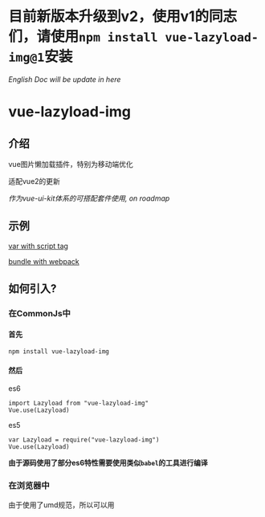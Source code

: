 # 目前新版本升级到v2，使用v1的同志们，请使用`npm install vue-lazyload-img@1`安装

*English Doc will be update in here*


# vue-lazyload-img

## 介绍

vue图片懒加载插件，特别为移动端优化

适配vue2的更新

*作为vue-ui-kit体系的可搭配套件使用, on roadmap*

## 示例

[var with script tag](http://docs.gomeminus.com/vue-lazyload-img/test/var.html)


[bundle with webpack](http://docs.gomeminus.com/vue-lazyload-img/test/bund.html)


## 如何引入?

### 在CommonJs中

#### 首先

```
npm install vue-lazyload-img
```
#### 然后

es6
```
import Lazyload from "vue-lazyload-img"
Vue.use(Lazyload)
```
es5

```
var Lazyload = require("vue-lazyload-img")
Vue.use(Lazyload)
```

**由于源码使用了部分es6特性需要使用类似`babel`的工具进行编译**

### 在浏览器中

由于使用了umd规范，所以可以用<script>标签引入，或使用其他的JS模块加载器，比如require.js

引用`dist/vue.lazyimg.min.js`或`dist/vue.lazyimg.js`即可

## v1迁移到v2

### 兼容

* 目前v2不支持可扩展的`directive`
* 目前不支持横向检测（nohori暂时失效）

*上述问题后续版本会解决*

### 引用

* `require("vue-lazyload-img")` 改为 `var Lazyload = require("vue-lazyload-img")`
* `Vue.use(Vue.lazyimg)` 改为 `Vue.use(Lazyload)`

# 路线图

* 覆盖v1中的功能
* 后续会继续放出如scroller、swiper等工具，形成体系套件

